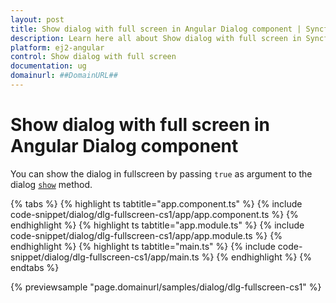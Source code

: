 ```yaml
---
layout: post
title: Show dialog with full screen in Angular Dialog component | Syncfusion
description: Learn here all about Show dialog with full screen in Syncfusion Angular Dialog component of Syncfusion Essential JS 2 and more.
platform: ej2-angular
control: Show dialog with full screen 
documentation: ug
domainurl: ##DomainURL##
---
```


# Show dialog with full screen in Angular Dialog component

You can show the dialog in fullscreen by passing `true` as argument to the dialog [`show`](https://ej2.syncfusion.com/angular/documentation/api/dialog/#show) method.

{% tabs %}
{% highlight ts tabtitle="app.component.ts" %}
{% include code-snippet/dialog/dlg-fullscreen-cs1/app/app.component.ts %}
{% endhighlight %}
{% highlight ts tabtitle="app.module.ts" %}
{% include code-snippet/dialog/dlg-fullscreen-cs1/app/app.module.ts %}
{% endhighlight %}
{% highlight ts tabtitle="main.ts" %}
{% include code-snippet/dialog/dlg-fullscreen-cs1/app/main.ts %}
{% endhighlight %}
{% endtabs %}
  
{% previewsample "page.domainurl/samples/dialog/dlg-fullscreen-cs1" %}
